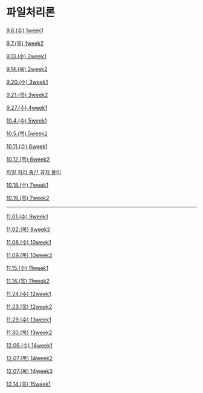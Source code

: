 # 파일처리론

[9.6.(수) 1week1](%E1%84%91%E1%85%A1%E1%84%8B%E1%85%B5%E1%86%AF%E1%84%8E%E1%85%A5%E1%84%85%E1%85%B5%E1%84%85%E1%85%A9%E1%86%AB%2062c97382f38f4ede891e8338b851f6b1/9%206%20(%E1%84%89%E1%85%AE)%201week1%2065f46ce877f044c89ef521071760f672.md)

[9.7.(목) 1week2](%E1%84%91%E1%85%A1%E1%84%8B%E1%85%B5%E1%86%AF%E1%84%8E%E1%85%A5%E1%84%85%E1%85%B5%E1%84%85%E1%85%A9%E1%86%AB%2062c97382f38f4ede891e8338b851f6b1/9%207%20(%E1%84%86%E1%85%A9%E1%86%A8)%201week2%2070844da379b44ae3a78b7bcd601dad45.md)

[9.13.(수) 2week1](%E1%84%91%E1%85%A1%E1%84%8B%E1%85%B5%E1%86%AF%E1%84%8E%E1%85%A5%E1%84%85%E1%85%B5%E1%84%85%E1%85%A9%E1%86%AB%2062c97382f38f4ede891e8338b851f6b1/9%2013%20(%E1%84%89%E1%85%AE)%202week1%20cbd4e09a49e242a8881c88db67559d25.md)

[9.14.(목) 2week2](%E1%84%91%E1%85%A1%E1%84%8B%E1%85%B5%E1%86%AF%E1%84%8E%E1%85%A5%E1%84%85%E1%85%B5%E1%84%85%E1%85%A9%E1%86%AB%2062c97382f38f4ede891e8338b851f6b1/9%2014%20(%E1%84%86%E1%85%A9%E1%86%A8)%202week2%20587fe3176de14377b2f2b49c6396343e.md)

[9.20.(수) 3week1](%E1%84%91%E1%85%A1%E1%84%8B%E1%85%B5%E1%86%AF%E1%84%8E%E1%85%A5%E1%84%85%E1%85%B5%E1%84%85%E1%85%A9%E1%86%AB%2062c97382f38f4ede891e8338b851f6b1/9%2020%20(%E1%84%89%E1%85%AE)%203week1%20c1bdd9918ea546ca9d1b301ea0a84d99.md)

[9.21.(목) 3week2](%E1%84%91%E1%85%A1%E1%84%8B%E1%85%B5%E1%86%AF%E1%84%8E%E1%85%A5%E1%84%85%E1%85%B5%E1%84%85%E1%85%A9%E1%86%AB%2062c97382f38f4ede891e8338b851f6b1/9%2021%20(%E1%84%86%E1%85%A9%E1%86%A8)%203week2%20c487f7fde9c2498296c472e7cd87bb6c.md)

[9.27.(수) 4week1](%E1%84%91%E1%85%A1%E1%84%8B%E1%85%B5%E1%86%AF%E1%84%8E%E1%85%A5%E1%84%85%E1%85%B5%E1%84%85%E1%85%A9%E1%86%AB%2062c97382f38f4ede891e8338b851f6b1/9%2027%20(%E1%84%89%E1%85%AE)%204week1%2064dd1acf37cd4c5595feca19754ce454.md)

[10.4.(수) 5week1](%E1%84%91%E1%85%A1%E1%84%8B%E1%85%B5%E1%86%AF%E1%84%8E%E1%85%A5%E1%84%85%E1%85%B5%E1%84%85%E1%85%A9%E1%86%AB%2062c97382f38f4ede891e8338b851f6b1/10%204%20(%E1%84%89%E1%85%AE)%205week1%203049a5e901074fab8f146f0f66a7c54e.md)

[10.5.(목).5week2](%E1%84%91%E1%85%A1%E1%84%8B%E1%85%B5%E1%86%AF%E1%84%8E%E1%85%A5%E1%84%85%E1%85%B5%E1%84%85%E1%85%A9%E1%86%AB%2062c97382f38f4ede891e8338b851f6b1/10%205%20(%E1%84%86%E1%85%A9%E1%86%A8)%205week2%2028e59ec935c346e8872306f61e14742e.md)

[10.11.(수) 6week1](%E1%84%91%E1%85%A1%E1%84%8B%E1%85%B5%E1%86%AF%E1%84%8E%E1%85%A5%E1%84%85%E1%85%B5%E1%84%85%E1%85%A9%E1%86%AB%2062c97382f38f4ede891e8338b851f6b1/10%2011%20(%E1%84%89%E1%85%AE)%206week1%20ee024f4152b646d2b4868b42256936a5.md)

[10.12.(목) 6week2](%E1%84%91%E1%85%A1%E1%84%8B%E1%85%B5%E1%86%AF%E1%84%8E%E1%85%A5%E1%84%85%E1%85%B5%E1%84%85%E1%85%A9%E1%86%AB%2062c97382f38f4ede891e8338b851f6b1/10%2012%20(%E1%84%86%E1%85%A9%E1%86%A8)%206week2%200d3f3892b9b74b3cb288bcdd47ff88b8.md)

[파일 처리 중간 과제 풀이](%E1%84%91%E1%85%A1%E1%84%8B%E1%85%B5%E1%86%AF%E1%84%8E%E1%85%A5%E1%84%85%E1%85%B5%E1%84%85%E1%85%A9%E1%86%AB%2062c97382f38f4ede891e8338b851f6b1/%E1%84%91%E1%85%A1%E1%84%8B%E1%85%B5%E1%86%AF%20%E1%84%8E%E1%85%A5%E1%84%85%E1%85%B5%20%E1%84%8C%E1%85%AE%E1%86%BC%E1%84%80%E1%85%A1%E1%86%AB%20%E1%84%80%E1%85%AA%E1%84%8C%E1%85%A6%20%E1%84%91%E1%85%AE%E1%86%AF%E1%84%8B%E1%85%B5%20709f4c3bd76d4b539eaa83fca0adc664.md)

[10.18.(수) 7week1](%E1%84%91%E1%85%A1%E1%84%8B%E1%85%B5%E1%86%AF%E1%84%8E%E1%85%A5%E1%84%85%E1%85%B5%E1%84%85%E1%85%A9%E1%86%AB%2062c97382f38f4ede891e8338b851f6b1/10%2018%20(%E1%84%89%E1%85%AE)%207week1%20d81105cc507f4c6f9afad1290991c7c7.md)

[10.19.(목) 7week2](%E1%84%91%E1%85%A1%E1%84%8B%E1%85%B5%E1%86%AF%E1%84%8E%E1%85%A5%E1%84%85%E1%85%B5%E1%84%85%E1%85%A9%E1%86%AB%2062c97382f38f4ede891e8338b851f6b1/10%2019%20(%E1%84%86%E1%85%A9%E1%86%A8)%207week2%20b113ae7c48d54a0aab3a2796bfc111f7.md)

---

[11.01.(수) 9week1](%E1%84%91%E1%85%A1%E1%84%8B%E1%85%B5%E1%86%AF%E1%84%8E%E1%85%A5%E1%84%85%E1%85%B5%E1%84%85%E1%85%A9%E1%86%AB%2062c97382f38f4ede891e8338b851f6b1/11%2001%20(%E1%84%89%E1%85%AE)%209week1%20c72b7d49376a4740941e4e0a6d6c963c.md)

[11.02.(목) 9week2](%E1%84%91%E1%85%A1%E1%84%8B%E1%85%B5%E1%86%AF%E1%84%8E%E1%85%A5%E1%84%85%E1%85%B5%E1%84%85%E1%85%A9%E1%86%AB%2062c97382f38f4ede891e8338b851f6b1/11%2002%20(%E1%84%86%E1%85%A9%E1%86%A8)%209week2%201e0b60a5687541399d1e1adb29ef9e8e.md)

[11.08.(수) 10week1](%E1%84%91%E1%85%A1%E1%84%8B%E1%85%B5%E1%86%AF%E1%84%8E%E1%85%A5%E1%84%85%E1%85%B5%E1%84%85%E1%85%A9%E1%86%AB%2062c97382f38f4ede891e8338b851f6b1/11%2008%20(%E1%84%89%E1%85%AE)%2010week1%2090c94f89507a412c8bf06a92ec6701ef.md)

[11.09.(목) 10week2](%E1%84%91%E1%85%A1%E1%84%8B%E1%85%B5%E1%86%AF%E1%84%8E%E1%85%A5%E1%84%85%E1%85%B5%E1%84%85%E1%85%A9%E1%86%AB%2062c97382f38f4ede891e8338b851f6b1/11%2009%20(%E1%84%86%E1%85%A9%E1%86%A8)%2010week2%209d86ab32cc5c46e88dc75797d41afc30.md)

[11.15.(수) 11week1](%E1%84%91%E1%85%A1%E1%84%8B%E1%85%B5%E1%86%AF%E1%84%8E%E1%85%A5%E1%84%85%E1%85%B5%E1%84%85%E1%85%A9%E1%86%AB%2062c97382f38f4ede891e8338b851f6b1/11%2015%20(%E1%84%89%E1%85%AE)%2011week1%20f2bb4f89f18a45d2a508e5638534f41a.md)

[11.16.(목) 11week2](%E1%84%91%E1%85%A1%E1%84%8B%E1%85%B5%E1%86%AF%E1%84%8E%E1%85%A5%E1%84%85%E1%85%B5%E1%84%85%E1%85%A9%E1%86%AB%2062c97382f38f4ede891e8338b851f6b1/11%2016%20(%E1%84%86%E1%85%A9%E1%86%A8)%2011week2%20a690906651ea4b73bdd2c2e2a841e6a1.md)

[11.24.(수) 12week1](%E1%84%91%E1%85%A1%E1%84%8B%E1%85%B5%E1%86%AF%E1%84%8E%E1%85%A5%E1%84%85%E1%85%B5%E1%84%85%E1%85%A9%E1%86%AB%2062c97382f38f4ede891e8338b851f6b1/11%2024%20(%E1%84%89%E1%85%AE)%2012week1%20e5271a61785c4af382faf7e2223eb146.md)

[11.23.(목) 12week2](%E1%84%91%E1%85%A1%E1%84%8B%E1%85%B5%E1%86%AF%E1%84%8E%E1%85%A5%E1%84%85%E1%85%B5%E1%84%85%E1%85%A9%E1%86%AB%2062c97382f38f4ede891e8338b851f6b1/11%2023%20(%E1%84%86%E1%85%A9%E1%86%A8)%2012week2%204edf3bef15f2445fbdde0caee331083d.md)

[11.29.(수) 13week1](%E1%84%91%E1%85%A1%E1%84%8B%E1%85%B5%E1%86%AF%E1%84%8E%E1%85%A5%E1%84%85%E1%85%B5%E1%84%85%E1%85%A9%E1%86%AB%2062c97382f38f4ede891e8338b851f6b1/11%2029%20(%E1%84%89%E1%85%AE)%2013week1%2096378c2b360643f5b3031b9e6bef8922.md)

[11.30.(목) 13week2](%E1%84%91%E1%85%A1%E1%84%8B%E1%85%B5%E1%86%AF%E1%84%8E%E1%85%A5%E1%84%85%E1%85%B5%E1%84%85%E1%85%A9%E1%86%AB%2062c97382f38f4ede891e8338b851f6b1/11%2030%20(%E1%84%86%E1%85%A9%E1%86%A8)%2013week2%20051bc482ee7c412eb66a6cb41c1cddc8.md)

[12.06.(수) 14week1](%E1%84%91%E1%85%A1%E1%84%8B%E1%85%B5%E1%86%AF%E1%84%8E%E1%85%A5%E1%84%85%E1%85%B5%E1%84%85%E1%85%A9%E1%86%AB%2062c97382f38f4ede891e8338b851f6b1/12%2006%20(%E1%84%89%E1%85%AE)%2014week1%203a500378a9d5429fbb508d37ba3e8052.md)

[12.07.(목) 14week2](%E1%84%91%E1%85%A1%E1%84%8B%E1%85%B5%E1%86%AF%E1%84%8E%E1%85%A5%E1%84%85%E1%85%B5%E1%84%85%E1%85%A9%E1%86%AB%2062c97382f38f4ede891e8338b851f6b1/12%2007%20(%E1%84%86%E1%85%A9%E1%86%A8)%2014week2%20756f176ac02e4ecfa88cefbdc378df33.md)

[12.07.(목) 14week3](%E1%84%91%E1%85%A1%E1%84%8B%E1%85%B5%E1%86%AF%E1%84%8E%E1%85%A5%E1%84%85%E1%85%B5%E1%84%85%E1%85%A9%E1%86%AB%2062c97382f38f4ede891e8338b851f6b1/12%2007%20(%E1%84%86%E1%85%A9%E1%86%A8)%2014week3%206aba825a7665401e9b2eb90fc7c11c93.md)

[12.14.(목) 15week1](%E1%84%91%E1%85%A1%E1%84%8B%E1%85%B5%E1%86%AF%E1%84%8E%E1%85%A5%E1%84%85%E1%85%B5%E1%84%85%E1%85%A9%E1%86%AB%2062c97382f38f4ede891e8338b851f6b1/12%2014%20(%E1%84%86%E1%85%A9%E1%86%A8)%2015week1%203a70fd4277c749a180461ffd42e6c97e.md)
